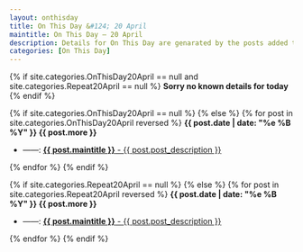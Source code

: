 ```yaml
---
layout: onthisday
title: On This Day &#124; 20 April
maintitle: On This Day — 20 April
description: Details for On This Day are genarated by the posts added to the website so the content is subject to changes/updates over time.
categories: [On This Day]
---
```


{% if site.categories.OnThisDay20April == null and site.categories.Repeat20April == null %}
<strong>Sorry no known details for today</strong>
{% endif %}

{% if site.categories.OnThisDay20April == null %}
{% else %}
{% for post in site.categories.OnThisDay20April reversed %}
<strong>{{ post.date | date: "%e %B %Y" }} {{ post.more }}</strong>
<ul>
<li> ——: <a href="{{ post.url }}"><strong>{{ post.maintitle }}</strong> - {{ post.post_description }}</a></li>
</ul>
{% endfor %}
{% endif %}

{% if site.categories.Repeat20April == null %}
{% else %}
{% for post in site.categories.Repeat20April reversed %}
<strong>{{ post.date | date: "%e %B %Y" }} {{ post.more }}</strong>
<ul>
<li> ——: <a href="{{ post.url }}"><strong>{{ post.maintitle }}</strong> - {{ post.post_description }}</a></li>
</ul>
{% endfor %}
{% endif %}
